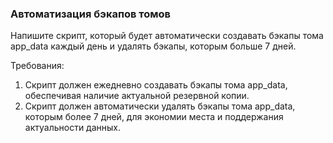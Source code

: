 
### Автоматизация бэкапов томов

Напишите скрипт, который будет автоматически создавать бэкапы тома app_data каждый день и удалять бэкапы, которым больше 7 дней.

Требования:
1. Скрипт должен ежедневно создавать бэкапы тома app_data, обеспечивая наличие актуальной резервной копии.
2. Скрипт должен автоматически удалять бэкапы тома app_data, которым более 7 дней, для экономии места и поддержания актуальности данных.